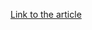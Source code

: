 [Link to the article](https://harfanglab.io/en/insidethelab/allasenha-allakore-variant-azure-c2-steal-banking-latin-america)
